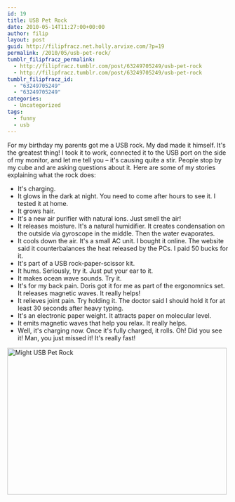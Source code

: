 ```yaml
---
id: 19
title: USB Pet Rock
date: 2010-05-14T11:27:00+00:00
author: filip
layout: post
guid: http://filipfracz.net.holly.arvixe.com/?p=19
permalink: /2010/05/usb-pet-rock/
tumblr_filipfracz_permalink:
  - http://filipfracz.tumblr.com/post/63249705249/usb-pet-rock
  - http://filipfracz.tumblr.com/post/63249705249/usb-pet-rock
tumblr_filipfracz_id:
  - "63249705249"
  - "63249705249"
categories:
  - Uncategorized
tags:
  - funny
  - usb
---
```

For my birthday my parents got me a USB rock. My dad made it himself. It's the greatest thing! I took it to work, connected it to the USB port on the side of my monitor, and let me tell you – it's causing quite a stir. People stop by my cube and are asking questions about it. Here are some of my stories explaining what the rock does:

  * It's charging.
  * It glows in the dark at night. You need to come after hours to see it. I tested it at home.
  * It grows hair.
  * It's a new air purifier with natural ions. Just smell the air!
  * It releases moisture. It's a natural humidifier. It creates condensation on the outside via gyroscope in the middle. Then the water evaporates.
  * It cools down the air. It's a small AC unit. I bought it online. The website said it counterbalances the heat released by the PCs. I paid 50 bucks for it.
  * It's part of a USB rock-paper-scissor kit.
  * It hums. Seriously, try it. Just put your ear to it.
  * It makes ocean wave sounds. Try it.
  * It's for my back pain. Doris got it for me as part of the ergonomnics set. It releases magnetic waves. It really helps!
  * It relieves joint pain. Try holding it. The doctor said I should hold it for at least 30 seconds after heavy typing.
  * It's an electronic paper weight. It attracts paper on molecular level.
  * It emits magnetic waves that help you relax. It really helps.
  * Well, it's charging now. Once it's fully charged, it rolls. Oh! Did you see it! Man, you just missed it! It's really fast!

<div>
  <a title="Might USB Pet Rock by itsFF, on Flickr" href="http://www.flickr.com/photos/filipandtab/4607574340/"><img src="http://farm2.static.flickr.com/1417/4607574340_d988359b3b.jpg" alt="Might USB Pet Rock" width="500" height="334" /></a>
</div>

<div>
</div>